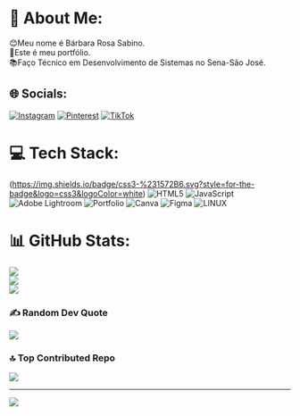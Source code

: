 # 💫 About Me:
😊Meu nome é Bárbara Rosa Sabino.<br>📜Este é meu portfólio.<br>📚Faço Técnico em Desenvolvimento de Sistemas no Sena-São José.<br>


## 🌐 Socials:
[![Instagram](https://img.shields.io/badge/Instagram-%23E4405F.svg?logo=Instagram&logoColor=white)](https://instagram.com/rs_barbara19) [![Pinterest](https://img.shields.io/badge/Pinterest-%23E60023.svg?logo=Pinterest&logoColor=white)](https://pinterest.com/b4rb4r4_RS) [![TikTok](https://img.shields.io/badge/TikTok-%23000000.svg?logo=TikTok&logoColor=white)](https://tiktok.com/@rs_barbara19) 

# 💻 Tech Stack:
(https://img.shields.io/badge/css3-%231572B6.svg?style=for-the-badge&logo=css3&logoColor=white) ![HTML5](https://img.shields.io/badge/java-%23ED8B00.svg?style=for-the-badge&logo=java&logoColor=white) ![JavaScript](https://img.shields.io/badge/javascript-%23323330.svg?style=for-the-badge&logo=javascript&logoColor=%23F7DF1E) ![Adobe Lightroom](https://img.shields.io/badge/Adobe%20Lightroom-31A8FF.svg?style=for-the-badge&logo=Adobe%20Lightroom&logoColor=white) ![Portfolio](https://img.shields.io/badge/Portfolio-%23000000.svg?style=for-the-badge&logo=firefox&logoColor=#FF7139) ![Canva](https://img.shields.io/badge/Canva-%2300C4CC.svg?style=for-the-badge&logo=Canva&logoColor=white) 	![Figma](https://img.shields.io/badge/figma-%23F24E1E.svg?style=for-the-badge&logo=figma&logoColor=white) ![LINUX](https://img.shields.io/badge/Linux-FCC624?style=for-the-badge&logo=linux&logoColor=black)
# 📊 GitHub Stats:
![](https://github-readme-stats.vercel.app/api?username=BarbaraRS19&theme=dark&hide_border=false&include_all_commits=false&count_private=false)<br/>
![](https://github-readme-streak-stats.herokuapp.com/?user=BarbaraRS19&theme=dark&hide_border=false)<br/>
![](https://github-readme-stats.vercel.app/api/top-langs/?username=BarbaraRS19&theme=dark&hide_border=false&include_all_commits=false&count_private=false&layout=compact)

### ✍️ Random Dev Quote
![](https://quotes-github-readme.vercel.app/api?type=vetical&theme=light)

### 🔝 Top Contributed Repo
![](https://github-contributor-stats.vercel.app/api?username=BarbaraRS19&limit=5&theme=dracula&combine_all_yearly_contributions=true)

---
[![](https://visitcount.itsvg.in/api?id=BarbaraRS19&icon=4&color=6)](https://visitcount.itsvg.in)

<!-- Proudly created with GPRM ( https://gprm.itsvg.in ) -->
